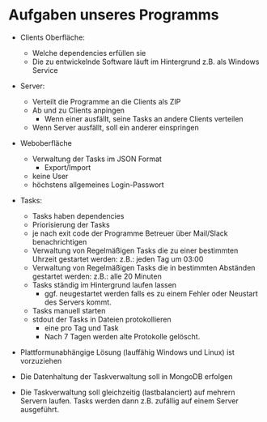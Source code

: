 # Aufgaben unseres Programms
- Clients Oberfläche:
	- Welche dependencies erfüllen sie
	- Die zu entwickelnde Software läuft im Hintergrund z.B. als Windows Service
- Server:
	- Verteilt die Programme an die Clients als ZIP
	- Ab und zu Clients anpingen
		- Wenn einer ausfällt, seine Tasks an andere Clients verteilen
	- Wenn Server ausfällt, soll ein anderer einspringen
- Weboberfläche
	- Verwaltung der Tasks im JSON Format
		- Export/Import
	- keine User
	- höchstens allgemeines Login-Passwort
- Tasks:
	- Tasks haben dependencies
	- Priorisierung der Tasks
	- je nach exit code der Programme Betreuer über Mail/Slack benachrichtigen
	- Verwaltung von Regelmäßigen Tasks die zu einer bestimmten Uhrzeit gestartet werden: z.B.: jeden Tag um 03:00
	- Verwaltung von Regelmäßigen Tasks die in bestimmten Abständen gestartet werden: z.B.: alle 20 Minuten
	- Tasks ständig im Hintergrund laufen lassen
		- ggf. neugestartet werden falls es zu einem Fehler oder Neustart des Servers kommt.
	- Tasks manuell starten
	- stdout der Tasks in Dateien protokollieren
		- eine pro Tag und Task
		- Nach 7 Tagen werden alte Protokolle gelöscht.

- Plattformunabhängige Lösung (lauffähig Windows und Linux) ist vorzuziehen
- Die Datenhaltung der Taskverwaltung soll in MongoDB erfolgen
- Die Taskverwaltung soll gleichzeitig (lastbalanciert) auf mehrern Servern laufen. Tasks werden dann z.B. zufällig auf einem Server ausgeführt.
